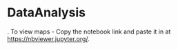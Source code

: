 # DataAnalysis


.
To view maps - Copy the notebook link and paste it in at https://nbviewer.jupyter.org/.
